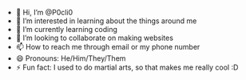 - 👋 Hi, I’m @P0cli0
- 👀 I’m interested in learning about the things around me
- 🌱 I’m currently learning coding
- 💞️ I’m looking to collaborate on making websites
- 📫 How to reach me through email or my phone number
- 😄 Pronouns: He/Him/They/Them
- ⚡ Fun fact: I used to do martial arts, so that makes me really cool :D

<!---
P0cli0/P0cli0 is a ✨ special ✨ repository because its `README.md` (this file) appears on your GitHub profile.
You can click the Preview link to take a look at your changes.
--->
